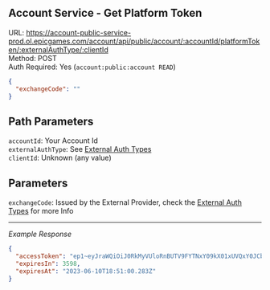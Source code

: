 ## Account Service - Get Platform Token

URL: https://account-public-service-prod.ol.epicgames.com/account/api/public/account/:accountId/platformToken/:externalAuthType/:clientId \
Method: POST \
Auth Required: Yes (`account:public:account READ`)

```json
{
  "exchangeCode": ""
}
```

## Path Parameters

`accountId`: Your Account Id <br/>
`externalAuthType`: See [External Auth Types](../Authentication/GrantTypes/external_auth.md#body) <br/>
`clientId`: Unknown (any value) <br/>

## Parameters

`exchangeCode`: Issued by the External Provider, check the [External Auth Types](../Authentication/GrantTypes/external_auth.md#body) for more Info

---

_Example Response_

```json
{
  "accessToken": "ep1~eyJraWQiOiJ0RkMyVUloRnBUTV9FYTNxY09kX01xUVQxY0JCbTlrRkxTRGZlSmhzUkc4IiwiYWxnIjoiUFMyNTYifQ.eyJ0IjoicCIsInBsYXQiOiJwc24iLCJlbmMiOiJlcDF-ZXlKcmFXUWlPaUpGUmtoUlpUUkdNMlpoY2xOaFRHWlVSalF5V2pKT2VUWjBjMlJsUW1WMVgwZzNhV0pMVW1GblUycGpJaXdpWlc1aklqb2lRVEV5T0VkRFRTSXNJbUZzWnlJNklsSlRRUzFQUVVWUUxUSTFOaUo5LkFrWkc4WXlYUVdmd1A0T3ZaT2FwYnJra2VuWGx4QnlzdXpuTE5hTnhSTk04NGtVdlZqUWtRSVEzRDZjVjEwZWFVZDFSS2s2bExzNjBqMXBhSUlxY2JJbjJsYkdkVVM1UlJkdEJtNktml2VklKY3b2k0UEV6WmRsVFk4dnA1VnZBRDEyRkdZRXMuTXNwUjJUWUJRVjd6V05zZXE3SUd1ZyIsImV4cCI6MTY4NjQyMzA2MH0.AGB5UUgDND8ykGjE42JVhgWmXU_OOgj8FbjFZvAaeF7qpzTlJt92A0unyE35mr7WgP18ZlNWl3H7fxgXPmk13jad",
  "expiresIn": 3598,
  "expiresAt": "2023-06-10T18:51:00.283Z"
}
```
